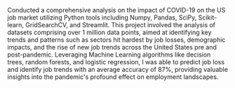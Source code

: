 Conducted a comprehensive analysis on the impact of COVID-19 on the US job market utilizing Python tools including Numpy, Pandas, SciPy, Scikit-learn, GridSearchCV, and Streamlit. 
This project involved the analysis of datasets comprising over 1 million data points, aimed at identifying key trends and patterns such as sectors hit hardest by job losses, 
demographic impacts, and the rise of new job trends across the United States pre and post-pandemic. 
Leveraging Machine Learning algorithms like decision trees, random forests, and logistic regression, I was able to predict job loss and identify job trends with an average 
accuracy of 87%, providing valuable insights into the pandemic's profound effect on employment landscapes.
